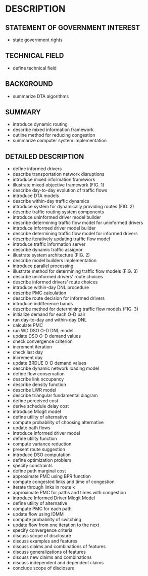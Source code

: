 # DESCRIPTION

## STATEMENT OF GOVERNMENT INTEREST

- state government rights

## TECHNICAL FIELD

- define technical field

## BACKGROUND

- summarize DTA algorithms

## SUMMARY

- introduce dynamic routing
- describe mixed information framework
- outline method for reducing congestion
- summarize computer system implementation

## DETAILED DESCRIPTION

- define informed drivers
- describe transportation network disruptions
- introduce mixed information framework
- illustrate mixed objective framework (FIG. 1)
- describe day-to-day evolution of traffic flows
- introduce DTA models
- describe within-day traffic dynamics
- introduce system for dynamically providing routes (FIG. 2)
- describe traffic routing system components
- introduce uninformed driver model builder
- describe determining traffic flow model for uninformed drivers
- introduce informed driver model builder
- describe determining traffic flow model for informed drivers
- describe iteratively updating traffic flow model
- introduce traffic information server
- describe dynamic traffic assignor
- illustrate system architecture (FIG. 2)
- describe model builders implementation
- introduce parallel processing
- illustrate method for determining traffic flow models (FIG. 3)
- describe uninformed drivers' route choices
- describe informed drivers' route choices
- introduce within-day DNL procedure
- describe PMC calculation
- describe route decision for informed drivers
- introduce indifference bands
- describe method for determining traffic flow models (FIG. 3)
- initialize demand for each O-D pair
- run day-to-day and within-day DNL
- calculate PMC
- run WD DSO O-D DNL model
- update DSO O-D demand values
- check convergence criterion
- increment iteration
- check last day
- increment day
- update BRDUE O-D demand values
- describe dynamic network loading model
- define flow conservation
- describe link occupancy
- describe density function
- describe LWR model
- describe triangular fundamental diagram
- define perceived cost
- derive schedule delay cost
- introduce Mlogit model
- define utility of alternative
- compute probability of choosing alternative
- update path flows
- introduce informed driver model
- define utility function
- compute variance reduction
- present route suggestion
- introduce DSO computation
- define optimization problem
- specify constraints
- define path marginal cost
- approximate PMC using BPR function
- compute congested links and time of congestion
- iterate through links in route k
- approximate PMC for paths and times with congestion
- introduce Informed Driver Mlogit Model
- define utility of alternative
- compute PMC for each path
- update flow using IDMM
- compute probability of switching
- update flow from one iteration to the next
- specify convergence criteria
- discuss scope of disclosure
- discuss examples and features
- discuss claims and combinations of features
- discuss generalizations of features
- discuss new claims and combinations
- discuss independent and dependent claims
- conclude scope of disclosure


